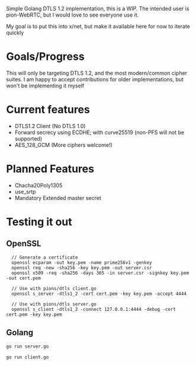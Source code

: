 Simple Golang DTLS 1.2 implementation, this is a WIP. The intended user is pion-WebRTC, but I would love to see everyone use it.

My goal is to put this into x/net, but make it available here for now to iterate quickly

# Goals/Progress
This will only be targeting DTLS 1.2, and the most modern/common cipher suites.
I am happy to accept contributions for older implementations, but won't be implementing it myself

# Current features
* DTLS1.2 Client (No DTLS 1.0)
* Forward secrecy using ECDHE; with curve25519 (non-PFS will not be supported)
* AES_128_GCM (More ciphers welcome!)

# Planned Features
* Chacha20Poly1305
* use_srtp
* Mandatory Extended master secret

# Testing it out
## OpenSSL
```
  // Generate a certificate
  openssl ecparam -out key.pem -name prime256v1 -genkey
  openssl req -new -sha256 -key key.pem -out server.csr
  openssl x509 -req -sha256 -days 365 -in server.csr -signkey key.pem -out cert.pem

  // Use with pions/dtls client.go
  openssl s_server -dtls1_2 -cert cert.pem -key key.pem -accept 4444

  // Use with pions/dtls server.go
  openssl s_client -dtls1_2 -connect 127.0.0.1:4444 -debug -cert cert.pem -key key.pem
```

## Golang
```sh
go run server.go
```

```sh
go run client.go
```
